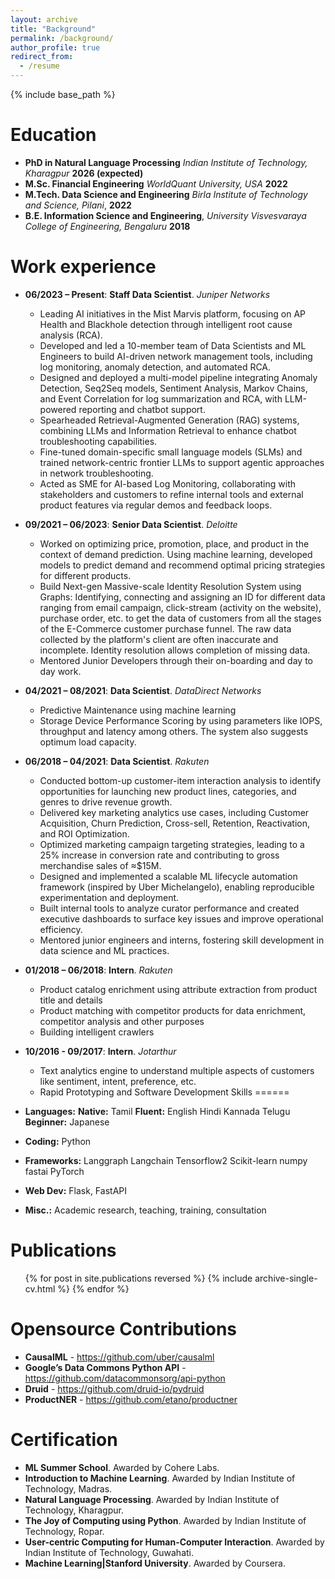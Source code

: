 ```yaml
---
layout: archive
title: "Background"
permalink: /background/
author_profile: true
redirect_from:
  - /resume
---
```


{% include base_path %}

Education
======
* **PhD in Natural Language Processing** *Indian Institute of Technology, Kharagpur* **2026 (expected)**
* **M.Sc. Financial Engineering** *WorldQuant University, USA* **2022**
* **M.Tech. Data Science and Engineering** *Birla Institute of Technology and Science, Pilani*, **2022**
* **B.E. Information Science and Engineering**, *University Visvesvaraya College of Engineering, Bengaluru* **2018**

Work experience
======
* **06/2023 – Present**: **Staff Data Scientist**. *Juniper Networks*
  * Leading AI initiatives in the Mist Marvis platform, focusing on AP Health and Blackhole detection through intelligent root cause analysis (RCA).
  * Developed and led a 10-member team of Data Scientists and ML Engineers to build AI-driven network management tools, including log monitoring, anomaly detection, and automated RCA.
  * Designed and deployed a multi-model pipeline integrating Anomaly Detection, Seq2Seq models, Sentiment Analysis, Markov Chains, and Event Correlation for log summarization and RCA, with LLM-powered reporting and chatbot support.
  * Spearheaded Retrieval-Augmented Generation (RAG) systems, combining LLMs and Information Retrieval to enhance chatbot troubleshooting capabilities.
  * Fine-tuned domain-specific small language models (SLMs) and trained network-centric frontier LLMs to support agentic approaches in network troubleshooting.
  * Acted as SME for AI-based Log Monitoring, collaborating with stakeholders and customers to refine internal tools and external product features via regular demos and feedback loops.

* **09/2021 – 06/2023**: **Senior Data Scientist**. *Deloitte*
  * Worked on optimizing price, promotion, place, and product in the context of demand prediction. Using machine learning, developed models to predict demand and recommend optimal pricing strategies for different products. 
  * Build Next-gen Massive-scale Identity Resolution System using Graphs:  Identifying, connecting and assigning an ID for different data ranging from email campaign, click-stream (activity on the website), purchase order, etc. to get the data of customers from all the stages of the E-Commerce customer purchase funnel. The raw data collected by the platform's client are often inaccurate and incomplete. Identity resolution allows completion of missing data. 
  * Mentored Junior Developers through their on-boarding and day to day work.

* **04/2021 – 08/2021**: **Data Scientist**. *DataDirect Networks*
  * Predictive Maintenance using machine learning
  * Storage Device Performance Scoring by using parameters like IOPS, throughput and latency among others. The system also suggests optimum load capacity.

* **06/2018 – 04/2021**: **Data Scientist**. *Rakuten*
  * Conducted bottom-up customer-item interaction analysis to identify opportunities for launching new product lines, categories, and genres to drive revenue growth.
  * Delivered key marketing analytics use cases, including Customer Acquisition, Churn Prediction, Cross-sell, Retention, Reactivation, and ROI Optimization.
  * Optimized marketing campaign targeting strategies, leading to a 25\% increase in conversion rate and contributing to gross merchandise sales of $\approx$\$15M.
  * Designed and implemented a scalable ML lifecycle automation framework (inspired by Uber Michelangelo), enabling reproducible experimentation and deployment.
  * Built internal tools to analyze curator performance and created executive dashboards to surface key issues and improve operational efficiency.
  * Mentored junior engineers and interns, fostering skill development in data science and ML practices.

* **01/2018 – 06/2018**: **Intern**. *Rakuten*
  * Product catalog enrichment using attribute extraction from product title and details
  * Product matching with competitor products for data enrichment, competitor analysis and other purposes
  * Building intelligent crawlers

* **10/2016 - 09/2017**: **Intern**. *Jotarthur*
  * Text analytics engine to understand multiple aspects of customers like sentiment, intent, preference, etc.
  * Rapid Prototyping and Software Development
Skills
======
* **Languages:** **Native:** Tamil **Fluent:** English Hindi Kannada Telugu **Beginner:** Japanese
* **Coding:** Python
* **Frameworks:** Langgraph Langchain Tensorflow2 Scikit-learn numpy fastai PyTorch
* **Web Dev:** Flask, FastAPI
* **Misc.:** Academic research, teaching, training, consultation

Publications
======
  <ul>{% for post in site.publications reversed %}
    {% include archive-single-cv.html %}
  {% endfor %}</ul>

Opensource Contributions
======
* **CausalML** - https://github.com/uber/causalml
* **Google’s Data Commons Python API** - https://github.com/datacommonsorg/api-python
* **Druid** - https://github.com/druid-io/pydruid 
* **ProductNER** - https://github.com/etano/productner

Certification
======
* **ML Summer School**. Awarded by Cohere Labs.
* **Introduction to Machine Learning**. Awarded by Indian Institute of Technology, Madras.
* **Natural Language Processing**. Awarded by Indian Institute of Technology, Kharagpur.
* **The Joy of Computing using Python**. Awarded by Indian Institute of Technology, Ropar.
* **User-centric Computing for Human-Computer Interaction**. Awarded by Indian Institute of Technology, Guwahati.
* **Machine Learning|Stanford University**. Awarded by Coursera.
<!-- Talks
======
  <ul>{% for post in site.talks reversed %}
    {% include archive-single-talk-cv.html  %}
  {% endfor %}</ul>
  
Teaching
======
  <ul>{% for post in site.teaching reversed %}
    {% include archive-single-cv.html %}
  {% endfor %}</ul>
  
Service and leadership
======
* Currently signed in to 43 different slack teams -->
